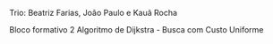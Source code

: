 Trio: Beatriz Farias, João Paulo e Kauã Rocha

Bloco formativo 2 Algoritmo de Dijkstra - Busca com Custo Uniforme
